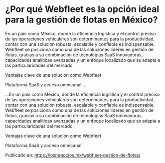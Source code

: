 # ¿Por qué Webfleet es la opción ideal para la gestión de flotas en México?

En un país como México, donde la eficiencia logística y el control preciso de las operaciones vehiculares son determinantes para la productividad, contar con una solución robusta, escalable y confiable es indispensable. Webfleet se posiciona como una de las soluciones líderes en gestión de flotas, gracias a su combinación de tecnologías SaaS innovadoras, capacidades analíticas avanzadas y un enfoque localizado que se adapta a las particularidades del mercado



Ventajas clave de una solución como Webfleet



Plataforma SaaS y acceso omnicanal:...

...En un país como México, donde la eficiencia logística y el control preciso de las operaciones vehiculares son determinantes para la productividad, contar con una solución robusta, escalable y confiable es indispensable. Webfleet se posiciona como una de las soluciones líderes en gestión de flotas, gracias a su combinación de tecnologías SaaS innovadoras, capacidades analíticas avanzadas y un enfoque localizado que se adapta a las particularidades del mercado



Ventajas clave de una solución como Webfleet



Plataforma SaaS y acceso omnicanal:

Publicado en: https://losnegocios.mx/webfleet-gestion-de-flotas/